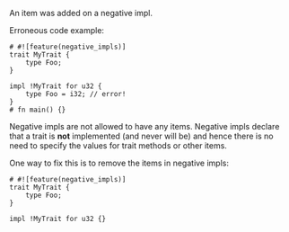 An item was added on a negative impl.

Erroneous code example:

```compile_fail,E0749
# #![feature(negative_impls)]
trait MyTrait {
    type Foo;
}

impl !MyTrait for u32 {
    type Foo = i32; // error!
}
# fn main() {}
```

Negative impls are not allowed to have any items. Negative impls declare that a
trait is **not** implemented (and never will be) and hence there is no need to
specify the values for trait methods or other items.

One way to fix this is to remove the items in negative impls:

```
# #![feature(negative_impls)]
trait MyTrait {
    type Foo;
}

impl !MyTrait for u32 {}
```
